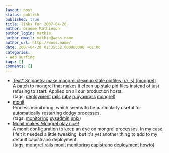 ```yaml
---
layout: post
status: publish
published: true
title: links for 2007-04-28
author: Graeme Mathieson
author_login: mathie
author_email: mathie@woss.name
author_url: http://woss.name/
date: 2007-04-28 01:35:52.000000000 +01:00
categories:
- Web surfing
tags: []
comments: []
---
```

<ul class="delicious">
	<li>
		<div class="delicious-link"><a href="http://textsnippets.com/posts/show/931">Text* Snippets: make mongrel cleanup stale pidfiles [rails] [mongrel]</a></div>
		<div class="delicious-extended">A patch to mongrel that makes it clean up stale pid files instead of just refusing to start.  Applied on all our production hosts.</div>
		<div class="delicious-tags">(tags: <a href="http://del.icio.us/mathie/deployment">deployment</a> <a href="http://del.icio.us/mathie/rails">rails</a> <a href="http://del.icio.us/mathie/ruby">ruby</a> <a href="http://del.icio.us/mathie/rubyonrails">rubyonrails</a> <a href="http://del.icio.us/mathie/mongrel">mongrel</a>)</div>
	</li>
	<li>
		<div class="delicious-link"><a href="http://www.tildeslash.com/monit/">monit</a></div>
		<div class="delicious-extended">Process monitoring, which seems to be particularly useful for automatically restarting dodgy processes.</div>
		<div class="delicious-tags">(tags: <a href="http://del.icio.us/mathie/monitoring">monitoring</a> <a href="http://del.icio.us/mathie/sysadmin">sysadmin</a> <a href="http://del.icio.us/mathie/unix">unix</a>)</div>
	</li>
	<li>
		<div class="delicious-link"><a href="http://www.igvita.com/blog/2006/11/07/monit-makes-mongrel-play-nice/">Monit makes Mongrel play nice!</a></div>
		<div class="delicious-extended">A monit configuration to keep an eye on mongrel processes.  In my case, I felt it needed a little tweaking, but it's yet another thing to add to my default capistrano deployment.</div>
		<div class="delicious-tags">(tags: <a href="http://del.icio.us/mathie/mongrel">mongrel</a> <a href="http://del.icio.us/mathie/rails">rails</a> <a href="http://del.icio.us/mathie/monit">monit</a> <a href="http://del.icio.us/mathie/monitoring">monitoring</a> <a href="http://del.icio.us/mathie/capistrano">capistrano</a> <a href="http://del.icio.us/mathie/deployment">deployment</a> <a href="http://del.icio.us/mathie/howto">howto</a>)</div>
	</li>
</ul>
